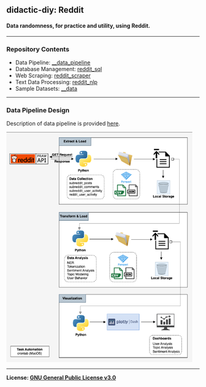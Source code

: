 ## didactic-diy: Reddit
#### Data randomness, for practice and utility, using Reddit.

---
### Repository Contents
- Data Pipeline: [__data_pipeline](https://github.com/kariemoorman/didactic-diy/tree/main/reddit/__data_pipeline)
- Database Management: [reddit_sql](https://github.com/kariemoorman/didactic-diy/tree/main/reddit/__scripts/reddit_sql)
- Web Scraping: [reddit_scraper](https://github.com/kariemoorman/didactic-diy/tree/main/reddit/__scripts/reddit_scraper)
- Text Data Processing: [reddit_nlp](https://github.com/kariemoorman/didactic-diy/tree/main/reddit/__scripts/reddit_nlp)
- Sample Datasets: [__data](https://github.com/kariemoorman/didactic-diy/tree/main/reddit/__data)

--- 

### Data Pipeline Design
Description of data pipeline is provided [here](https://github.com/kariemoorman/didactic-diy/tree/main/reddit/__data_pipeline). 

<img src="https://github.com/kariemoorman/didactic-diy/blob/main/reddit/__media/images/data_pipelines-reddit_local_pipeline.drawio.png" height="600"/>

--- 

<b>License: [GNU General Public License v3.0](https://choosealicense.com/licenses/gpl-3.0/)</b>
